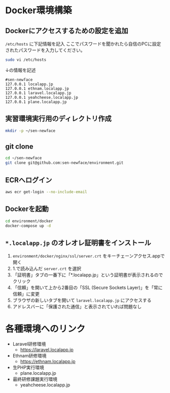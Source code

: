 # Docker環境構築

## Dockerにアクセスするための設定を追加
`/etc/hosts` に下記情報を記入
ここでパスワードを聞かれたら自信のPCに設定されたパスワードを入力してください。

```sh
sudo vi /etc/hosts
```

↓の情報を記述
```
#sen-newface
127.0.0.1 localapp.jp
127.0.0.1 ethnam.localapp.jp
127.0.0.1 laravel.localapp.jp
127.0.0.1 yeahcheese.localapp.jp
127.0.0.1 plane.localapp.jp
```
## 実習環境実行用のディレクトリ作成
```sh
mkdir -p ~/sen-newface
```

## git clone
```sh
cd ~/sen-newface
git clone git@github.com:sen-newface/environment.git
```

## ECRへログイン
```sh
aws ecr get-login --no-include-email
```

## Dockerを起動
```sh
cd environment/docker
docker-compose up -d
```

## `*.localapp.jp` のオレオレ証明書をインストール

1. `environment/docker/nginx/ssl/server.crt` をキーチェーンアクセス.appで開く
3. 1.で読み込んだ `server.crt` を選択
4. 「証明書」タブの一番下に「*.localapp.jp」という証明書が表示されるのでクリック
5. 「信頼」を開いて上から2番目の「SSL (Secure Sockets Layer)」を「常に信頼」に変更
6. ブラウザの新しいタブを開いて `laravel.localapp.jp` にアクセスする
7. アドレスバーに「保護された通信」と表示されていれば問題なし

# 各種環境へのリンク
- Laravel研修環境
  - https://laravel.localapp.jp
- Ethnam研修環境
  - https://ethnam.localapp.jp
- 生PHP実行環境
  - plane.localapp.jp
- 最終研修課題実行環境
  - yeahcheese.localapp.jp
